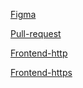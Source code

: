 [Figma](https://disk.yandex.ru/d/Ek4uIDwolOYXIQ)

[Pull-request](https://github.com/StasKudinow/movies-explorer-frontend/pull/2)

[Frontend-http](http://movies-explorer.sk.nomoredomainsclub.ru)

[Frontend-https](https://movies-explorer.sk.nomoredomainsclub.ru)